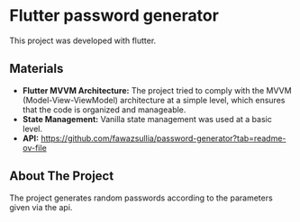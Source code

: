 # Flutter password generator

This project was developed with flutter.

## Materials

- **Flutter MVVM Architecture:** The project tried to comply with the MVVM (Model-View-ViewModel) architecture at a simple level, which ensures that the code is organized and manageable.
- **State Management:** Vanilla state management was used at a basic level.
- **API:** https://github.com/fawazsullia/password-generator?tab=readme-ov-file

## About The Project

The project generates random passwords according to the parameters given via the api.

